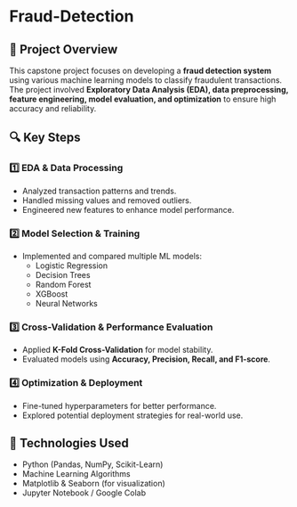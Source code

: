 # Fraud-Detection
## 📌 Project Overview
This capstone project focuses on developing a **fraud detection system** using various machine learning models to classify fraudulent transactions. The project involved **Exploratory Data Analysis (EDA), data preprocessing, feature engineering, model evaluation, and optimization** to ensure high accuracy and reliability.

## 🔍 Key Steps

### 1️⃣ EDA & Data Processing
- Analyzed transaction patterns and trends.
- Handled missing values and removed outliers.
- Engineered new features to enhance model performance.

### 2️⃣ Model Selection & Training
- Implemented and compared multiple ML models:
  - Logistic Regression
  - Decision Trees
  - Random Forest
  - XGBoost
  - Neural Networks

### 3️⃣ Cross-Validation & Performance Evaluation
- Applied **K-Fold Cross-Validation** for model stability.
- Evaluated models using **Accuracy, Precision, Recall, and F1-score**.

### 4️⃣ Optimization & Deployment
- Fine-tuned hyperparameters for better performance.
- Explored potential deployment strategies for real-world use.

## 🚀 Technologies Used
- Python (Pandas, NumPy, Scikit-Learn)
- Machine Learning Algorithms
- Matplotlib & Seaborn (for visualization)
- Jupyter Notebook / Google Colab

